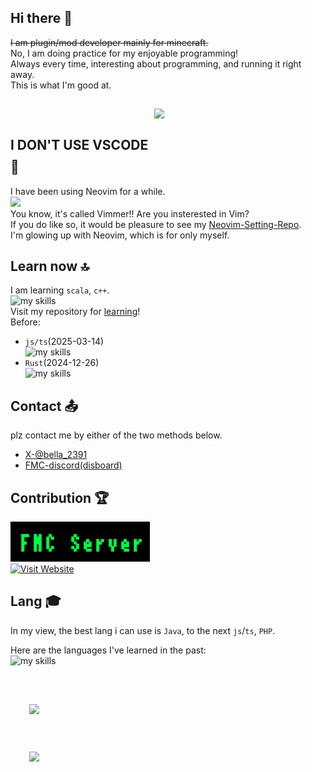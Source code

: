 ## Hi there 👋
~~I am plugin/mod developer mainly for minecraft.~~  
No, I am doing practice for my enjoyable programming!  
Always every time, interesting about programming, and running it right away.  
This is what I'm good at.  

## <div>I DON'T USE VSCODE&nbsp;&nbsp;<a href="https://skillicons.dev"><img style="margin-bottom: 50px;" src="https://skillicons.dev/icons?i=vscode&theme=light" width="25px" height="auto" /></a><div style="margin-top: 10px;">🚫</div></div>
I have been using Neovim for a while.  
<a href="https://skillicons.dev"><img src="https://skillicons.dev/icons?i=vim,neovim&theme=light" /></a><br>
You know, it's called Vimmer!!
Are you insterested in Vim?  
If you do like so, it would be pleasure to see my [Neovim-Setting-Repo](https://github.com/bella2391/my-nvim.git).  
I'm glowing up with Neovim, which is for only myself.

## Learn now 🔝
I am learning `scala`, `c++`.  
<img alt="my skills" src="https://skillicons.dev/icons?i=scala,cpp&theme=light"><br>
Visit my repository for [learning](https://github.com/bella2391/Learning.git)!  
Before:  
- `js/ts`(2025-03-14)  
<img alt="my skills" src="https://skillicons.dev/icons?i=js,ts&theme=light"><br>
- `Rust`(2024-12-26)  
<img alt="my skills" src="https://skillicons.dev/icons?i=rust&theme=light"><br>

## Contact 📤
plz contact me by either of the two methods below.
* [X-@bella_2391](https://x.com/bella_2391)
* [FMC-discord(disboard)](https://disboard.org/server/1094969099349671971)

## Contribution 🏆
[![Banner](https://github.com/bella2391/branding/blob/master/banner/fmc.png "Banner")](https://keyp.f5.si/)  
[![Visit Website](https://img.shields.io/badge/Visit_Website-007BFF?style=for-the-badge)](https://keyp.f5.si/)

## Lang 🎓
In my view, the best lang i can use is `Java`, to the next `js`/`ts`, `PHP`.  
  
Here are the languages I've learned in the past:  
<img alt="my skills" src="https://skillicons.dev/icons?i=java,gradle,js,ts,nodejs,php,c,cpp,python,scala,rust&theme=light"><br><br>
<div style="display: flex; flex-wrap: wrap; flex-direction: column;">
  <div style="margin: 30px;">
    <a href="https://github.com/anuraghazra/github-readme-stats">
      <img align="left" src="https://github-readme-stats.vercel.app/api/top-langs/?username=bella2391&show_icons=true&theme=gruvbox_light&layout=compact" />
    </a>
  </div>
  <div style="margin: 30px;">
    <a href="https://github.com/anuraghazra/github-readme-stats">
      <img align="left" src="https://github-readme-stats.vercel.app/api?username=bella2391&show_icons=true&theme=moltack" />
    </a>
  </div>
</div>


